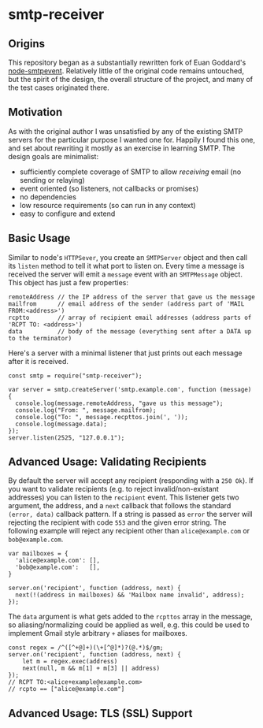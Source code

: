 smtp-receiver
=============

Origins
-------

This repository began as a substantially rewritten fork of Euan Goddard's
[node-smtpevent](/euangoddard/node-smtpevent).  Relatively little of the
original code remains untouched, but the spirit of the design, the overall
structure of the project, and many of the test cases originated there.


Motivation
----------

As with the original author I was unsatisfied by any of the existing SMTP servers
for the particular purpose I wanted one for.  Happily I found this one, and set
about rewriting it mostly as an exercise in learning SMTP.  The design goals are 
minimalist:

- sufficiently complete coverage of SMTP to allow *receiving* email (no sending or relaying)
- event oriented (so listeners, not callbacks or promises)
- no dependencies
- low resource requirements (so can run in any context)
- easy to configure and extend


Basic Usage
-----------

Similar to node's `HTTPSever`, you create an `SMTPServer` object and then call its `listen` method
to tell it what port to listen on.  Every time a message is received the server will emit a `message`
event with an `SMTPMessage` object.  This object has just a few properties:

```
remoteAddress // the IP address of the server that gave us the message
mailfrom      // email address of the sender (address part of 'MAIL FROM:<address>')
rcptto        // array of recipient email addresses (address parts of 'RCPT TO: <address>')
data          // body of the message (everything sent after a DATA up to the terminator)

```
Here's a server with a minimal listener that just prints out each message after it is received.
```
const smtp = require("smtp-receiver");

var server = smtp.createServer('smtp.example.com', function (message) {
  console.log(message.remoteAddress, "gave us this message");
  console.log("From: ", message.mailfrom);
  console.log("To: ", message.recpttos.join(', '));
  console.log(message.data);
});
server.listen(2525, "127.0.0.1");
```

Advanced Usage: Validating Recipients
-------------------------------------
By default the server will accept any recipient (responding with a `250 Ok`).
If you want to validate recipients (e.g. to reject invalid/non-existant addresses)
you can listen to the `recipient` event.  This listener gets two argument, 
the address, and a `next` callback that follows the standard `(error, data)`
callback pattern.  If a string is passed as `error` the server will
rejecting the recipient with code `553` and the given error string. 
The following example will reject any recipient other than `alice@example.com`
or `bob@example.com`.
```
var mailboxes = {
  'alice@example.com': [],
  'bob@example.com':   [],
}
 
server.on('recipient', function (address, next) {
  next(!(address in mailboxes) && 'Mailbox name invalid', address);
});
```
The `data` argument is what gets added to the `rcpttos`
array in the message, so aliasing/normalizing could be applied as well, e.g.
this could be used to implement Gmail style arbitrary `+` aliases for mailboxes.
```
const regex = /^([^+@]+)(\+[^@]*)?(@.*)$/gm;
server.on('recipient', function (address, next) {
    let m = regex.exec(address)
    next(null, m && m[1] + m[3] || address)
});
// RCPT TO:<alice+example@example.com>
// rcpto == ["alice@example.com"]
```

Advanced Usage: TLS (SSL) Support
---------------------------------
